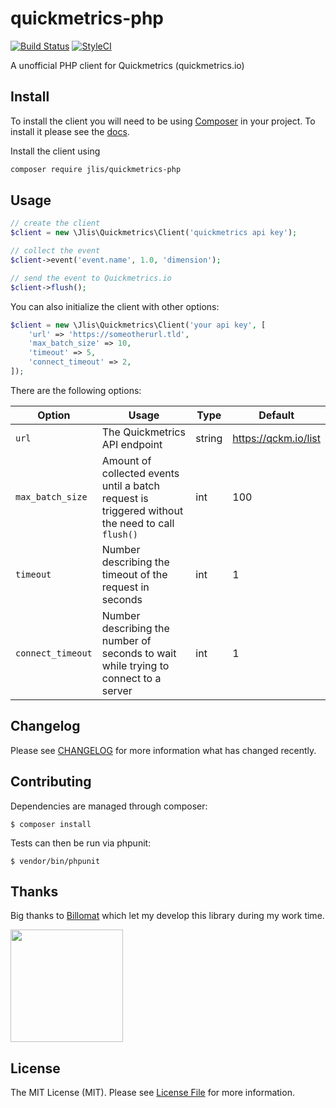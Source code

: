 # quickmetrics-php

[![Build Status](https://img.shields.io/travis/jlis/quickmetrics-php/master.svg?style=flat-square)](https://travis-ci.org/jlis/quickmetrics-php)
[![StyleCI](https://styleci.io/repos/221655563/shield)](https://styleci.io/repos/221655563)

A unofficial PHP client for Quickmetrics (quickmetrics.io)

## Install

To install the client you will need to be using [Composer]([https://getcomposer.org/)
in your project. To install it please see the [docs](https://getcomposer.org/download/).

Install the client using

```bash
composer require jlis/quickmetrics-php
```

## Usage

```php
// create the client
$client = new \Jlis\Quickmetrics\Client('quickmetrics api key');

// collect the event
$client->event('event.name', 1.0, 'dimension');

// send the event to Quickmetrics.io
$client->flush();
```

You can also initialize the client with other options:

```php
$client = new \Jlis\Quickmetrics\Client('your api key', [
    'url' => 'https://someotherurl.tld',
    'max_batch_size' => 10,
    'timeout' => 5,
    'connect_timeout' => 2,
]);
```

There are the following options:

| Option            | Usage                                                                                            | Type   | Default              |
|-------------------|--------------------------------------------------------------------------------------------------|--------|----------------------|
| `url`             | The Quickmetrics API endpoint                                                                    | string | https://qckm.io/list |
| `max_batch_size`  | Amount of collected events until a batch request is triggered without the need to call `flush()` | int    | 100                  |
| `timeout`         | Number describing the timeout of the request in seconds                                          | int    | 1                    |
| `connect_timeout` | Number describing the number of seconds to wait while trying to connect to a server              | int    | 1                    |

## Changelog

Please see [CHANGELOG](CHANGELOG.md) for more information what has changed recently.

## Contributing

Dependencies are managed through composer:

```
$ composer install
```

Tests can then be run via phpunit:

```
$ vendor/bin/phpunit
```

## Thanks

Big thanks to [Billomat](https://billomat.com) which let my develop this library during my work time.

<a href="https://billomat.com" target="_blank" align="left">
    <img src="https://www.billomat.com/wp-content/uploads/2019/07/logo_300_tr_ohneslogan_1000x226.png" width="180">
</a>

## License

The MIT License (MIT). Please see [License File](LICENSE) for more information.
